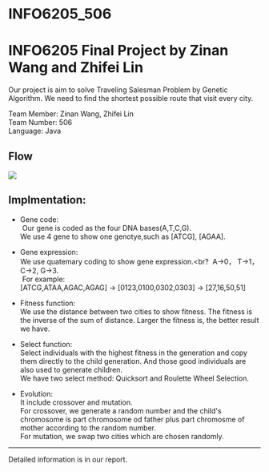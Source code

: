# INFO6205_506
INFO6205 Final Project by Zinan Wang and Zhifei Lin
==
Our project is aim to solve Traveling Salesman Problem by Genetic Algorithm. We need to find the shortest possible route that visit every city. 


Team Member: Zinan Wang, Zhifei Lin<br>
Team Number: 506<br>
Language: Java


Flow
-----
![](https://imgsa.baidu.com/forum/w%3D580/sign=ab5b6c78b499a9013b355b3e2d940a58/fc73f6bf6c81800aadb33962bd3533fa828b4737.jpg)


Implmentation:
------------
* Gene code:<br>
  Our gene is coded as the four DNA bases(A,T,C,G).<br>
  We use 4 gene to show one genotye,such as [ATCG], [AGAA].
* Gene expression:<br>
  We use quatemary coding to show gene expression.<br?
  A→0， T→1， C→2, G→3.<br>
  For example:<br>
  [ATCG,ATAA,AGAC,AGAG] → [0123,0100,0302,0303] → [27,16,50,51]
  

* Fitness function:<br>
  We use the distance between two cities to show fitness. The fitness is the inverse of the sum of distance. Larger the fitness is, the better result we have.

* Select function:<br>
  Select individuals with the highest fitness in the generation and copy them directly to the child generation. And those good individuals are also used to generate children.<br>
  We have two select method: Quicksort and Roulette Wheel Selection.
  
* Evolution:<br>
  It include crossover and mutation. <br>
  For crossover, we generate a random number and the child's chromosome is part chromosome od father plus part chromosme of mother according to the random number.<br>
  For mutation, we swap two cities which are chosen randomly.

----

Detailed information is in our report.
